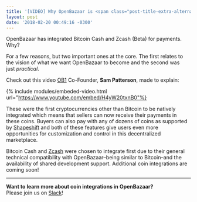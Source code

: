 ```yaml
---
title: '[VIDEO] Why OpenBazaar is <span class="post-title-extra-alternative">Integrating New Cryptocurrencies</span>'
layout: post
date: '2018-02-20 00:49:16 -0300'
---
```


OpenBazaar has integrated Bitcoin Cash and Zcash (Beta) for payments. Why?

For a few reasons, but two important ones at the core. The first relates to the vision of what we want OpenBazaar to become and the second was just _practical_.

Check out this video [OB1](https://ob1.io) Co-Founder, **Sam Patterson**, made to explain:

{% include modules/embeded-video.html url="https://www.youtube.com/embed/H4yW20txnB0"%}

These were the first cryptocurrencies other than Bitcoin to be natively integrated which means that sellers can now receive their payments in these coins. Buyers can also pay with any of dozens of coins as supported by [Shapeshift](https://shapeshift.io) and both of these features give users even more opportunities for customization and control in this decentralized marketplace.

Bitcoin Cash and [Zcash](https://z.cash) were chosen to integrate first due to their general technical compatibility with OpenBazaar–being similar to Bitcoin–and the availability of shared development support. Additional coin integrations are coming soon!

* * *

**Want to learn more about coin integrations in OpenBazaar?**  
Please join us on [Slack](https://openbazaar.org/slack)!